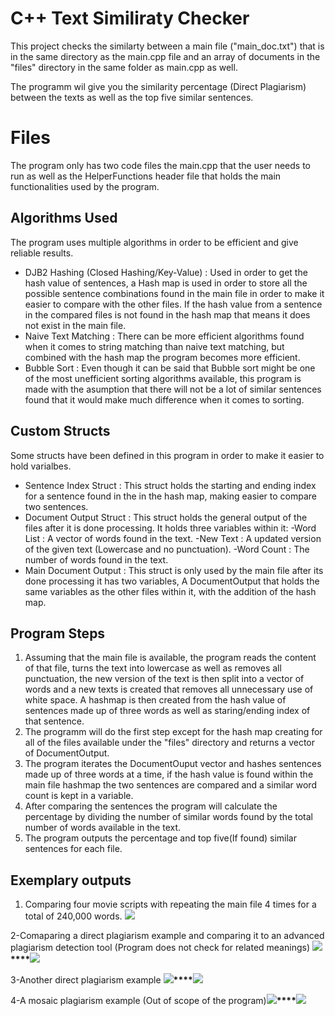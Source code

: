 # C++ Text Similiraty Checker

This project checks the similarty between a main file ("main_doc.txt") that is in the same directory as the main.cpp file and an array of documents in the "files" directory in the same folder as main.cpp as well.

The programm wil give you the similarity percentage (Direct Plagiarism) between the texts as well as the top five similar sentences.


# Files

The program only has two code files the main.cpp that the user needs to run as well as the HelperFunctions header file that holds the main functionalities used by the program.

## Algorithms Used
The program uses multiple algorithms in order to be efficient and give reliable results.

 - DJB2 Hashing  (Closed Hashing/Key-Value) : Used in order to get the hash value of sentences, a Hash map is used in order to store all the possible sentence combinations found in the main file in order to make it easier to compare with the other files. If the hash value from a sentence in the compared files is not found in the hash map that means it does not exist in the main file.
 - Naive Text Matching : There can be more efficient algorithms found when it comes to string matching than naive text matching, but combined with the hash map the program becomes more efficient.
 - Bubble Sort : Even though it can be said that Bubble sort might be one of the most unefficient sorting algorithms available, this program is made with the asumption that there will not be a lot of similar sentences found that it would make much difference when it comes to sorting.



## Custom Structs 

Some structs have been defined in this program in order to make it easier to hold varialbes.

 - Sentence Index Struct : This struct holds the starting and ending index for a sentence found in the in the hash map, making easier to compare two sentences.
 - Document Output Struct : This struct holds the general output of the files after it is done processing. It holds three variables within it:
			 -Word List : A vector of words found in the text.
			 -New Text : A updated version of the given text (Lowercase and no punctuation).
			 -Word Count : The number of words found in the text.
- Main Document Output : This struct is only used by the main file after its done processing it has two variables, A DocumentOutput that holds the same variables as the other files within it, with the addition of the hash map.

## Program Steps

 1. Assuming that the main file is available, the program reads the content of that file, turns the text into lowercase as well as removes all punctuation, the new version of the text is then split into a vector of words and a new texts is created that removes all unnecessary use of white space. A hashmap is then created from the hash value of sentences made up of three words as well as staring/ending index of that sentence.
 2. The programm will do the first step except for the hash map creating for all of the files available under the "files" directory and returns a vector of DocumentOutput.
 3. The program iterates the DocumentOuput vector and hashes sentences made up of three words at a time, if the hash value is found within the main file hashmap the two sentences are compared and a similar word count is kept in a variable.
 4. After comparing the sentences the program will calculate the percentage by dividing the number of similar words found by the total number of words available in the text.
 5. The program outputs the percentage and top five(If found) similar sentences for each file.

## Exemplary outputs

 1. Comparing four movie scripts with repeating the main file 4 times for a total of 240,000 words.
**![](https://user-images.githubusercontent.com/62159014/110239806-ff7b0000-7f59-11eb-9b36-89fe73dc9bbd.jpg)**

2-Comaparing a direct plagiarism example and comparing it to an advanced plagiarism detection tool (Program does not check for related meanings)
**![](https://user-images.githubusercontent.com/62159014/110239821-233e4600-7f5a-11eb-84a8-36fa93a61986.jpg)****![](https://user-images.githubusercontent.com/62159014/110239841-381ad980-7f5a-11eb-923a-38be8e3261fa.jpg)**

3-Another direct plagiarism example
**![](https://user-images.githubusercontent.com/62159014/110239870-5680d500-7f5a-11eb-8d10-e4dbfb44f920.jpg)****![](https://user-images.githubusercontent.com/62159014/110239885-626c9700-7f5a-11eb-9ffd-dfaa5db9af3e.jpg)**

4-A mosaic plagiarism example (Out of scope of the program)**![](https://user-images.githubusercontent.com/62159014/110239898-6d272c00-7f5a-11eb-858f-4a3444c715e9.jpg)****![](https://user-images.githubusercontent.com/62159014/110239911-79ab8480-7f5a-11eb-8f70-8779f63721c9.jpg)**

